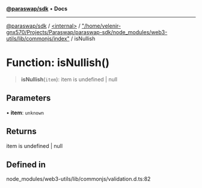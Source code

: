 [**@paraswap/sdk**](../../../../README.md) • **Docs**

***

[@paraswap/sdk](../../../../globals.md) / [\<internal\>](../../../README.md) / ["/home/velenir-gnx570/Projects/Paraswap/paraswap-sdk/node\_modules/web3-utils/lib/commonjs/index"](../README.md) / isNullish

# Function: isNullish()

> **isNullish**(`item`): item is undefined \| null

## Parameters

• **item**: `unknown`

## Returns

item is undefined \| null

## Defined in

node\_modules/web3-utils/lib/commonjs/validation.d.ts:82
